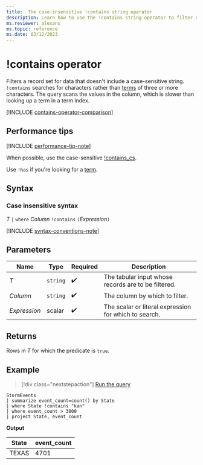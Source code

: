```yaml
---
title:  The case-insensitive !contains string operator
description: Learn how to use the !contains string operator to filter data that doesn't include a case sensitive string.
ms.reviewer: alexans
ms.topic: reference
ms.date: 03/12/2023
---
```


# !contains operator

Filters a record set for data that doesn't include a case-sensitive string. `!contains` searches for characters rather than [terms](datatypes-string-operators.md#what-is-a-term) of three or more characters. The query scans the values in the column, which is slower than looking up a term in a term index.

[!INCLUDE [contains-operator-comparison](../includes/contains-operator-comparison.md)]

## Performance tips

[!INCLUDE [performance-tip-note](../includes/performance-tip-note.md)]

When possible, use the case-sensitive [!contains_cs](not-contains-cs-operator.md).

Use `!has` if you're looking for a [term](datatypes-string-operators.md#what-is-a-term).

## Syntax

### Case insensitive syntax

*T* `|` `where` *Column* `!contains` `(`*Expression*`)`

[!INCLUDE [syntax-conventions-note](../includes/syntax-conventions-note.md)]

## Parameters

| Name | Type | Required | Description |
|--|--|--|--|
| *T* | `string` |  :heavy_check_mark:| The tabular input whose records are to be filtered.|
| *Column* | `string` |  :heavy_check_mark:| The column by which to filter.|
| *Expression* | scalar |  :heavy_check_mark:| The scalar or literal expression for which to search.|

## Returns

Rows in *T* for which the predicate is `true`.

## Example

> [!div class="nextstepaction"]
> <a href="https://dataexplorer.azure.com/clusters/help/databases/Samples?query=H4sIAAAAAAAAAwsuyS/KdS1LzSsp5qpRKC7NzU0syqxKVUgFCcUn55fmldiCSQ1NhaRKheCSxJJUoMLyjNSiVAhPQTE5P68kMTOvWEEpOzFPCS6LZISCnYKxgYEBUKqgKD8rNbkEolUHWQ0AK1/nHYoAAAA=" target="_blank">Run the query</a>

```kusto
StormEvents
| summarize event_count=count() by State
| where State !contains "kan"
| where event_count > 3000
| project State, event_count
```

**Output**

|State|event_count|
|-----|-----------|
|TEXAS|4701|
